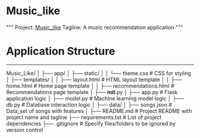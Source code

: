 # Music_like

"""
Project: [Music_like]()
Tagline: A music recommendation application
"""

# Application Structure
---------------------


Music_Like/
│
├── app/
│   ├── static/
│   │   └── theme.css      # CSS for styling
│   ├── templates/
│   │   ├── layout.html      # HTML layout template
│   │   ├── home.html        # Home page template
│   │   ├── recommendations.html  # Recommendations page template
│   ├── __init__.py
│   ├── app.py               # Flask application logic
│   ├── model.py             # Machine learning model logic
│   ├── db.py                # Database interaction logic
│
├── data/
│   ├── songs.json            # Data_set of songs with features
│
├── README.md                # Project README with project name and tagline
├── requirements.txt         # List of project dependencies
├── .gitignore               # Specify files/folders to be ignored by version control
